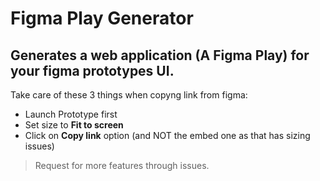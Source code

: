 # Figma Play Generator

## Generates a web application (A Figma Play) for your figma prototypes UI.

Take care of these 3 things when copyng link from figma:

- Launch Prototype first
- Set size to **Fit to screen**
- Click on **Copy link** option (and NOT the embed one as that has sizing issues)

> Request for more features through issues.
